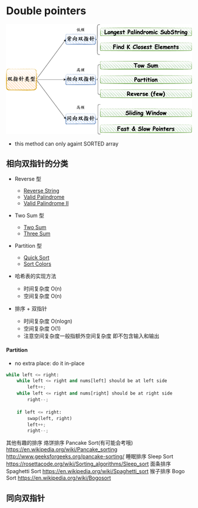 # Double pointers

![Alt text](../images/double-pointers.png?raw=true "Double Pointers")

* this method can only againt SORTED array

## 相向双指针的分类
* Reverse 型
    * [Reverse String](../src/main/java/com/leetcode/doublepointers/E344ReverseString.java)
    * [Valid Palindrome](../src/main/java/com/leetcode/doublepointers/E125ValidatePalindrome.java)
    * [Valid Palindrome II](../src/main/java/com/leetcode/doublepointers/E680ValidatePalindromeII.java)

* Two Sum 型
    * [Two Sum](../src/main/java/com/leetcode/doublepointers/E001TwoSum.java)
    * [Three Sum](../src/main/java/com/leetcode/doublepointers/M015ThreeSum.java)

* Partition 型
    * [Quick Sort](../src/main/java/com/sorting/QuickSort.java)
    * [Sort Colors](../src/main/java/com/leetcode/doublepointers/M075SortColors.java)


* 哈希表的实现方法
    * 时间复杂度 O(n)
    * 空间复杂度 O(n)


* 排序 + 双指针
    * 时间复杂度 O(nlogn)
    * 空间复杂度 O(1)
    * 注意空间复杂度一般指额外空间复杂度 即不包含输入和输出

#### Partition
* no extra place: do it in-place

```python
while left <= right:
    while left <= right and nums[left] should be at left side
        left++;
    while left <= right and nums[right] should be at right side
        right--;
    
    if left <= right:
        swap(left, right)
        left++;
        right--;
```



其他有趣的排序
烙饼排序 Pancake Sort(有可能会考哦) https://en.wikipedia.org/wiki/Pancake_sorting http://www.geeksforgeeks.org/pancake-sorting/
睡眠排序 Sleep Sort https://rosettacode.org/wiki/Sorting_algorithms/Sleep_sort
面条排序 Spaghetti Sort https://en.wikipedia.org/wiki/Spaghetti_sort
猴子排序 Bogo Sort https://en.wikipedia.org/wiki/Bogosort





## 同向双指针